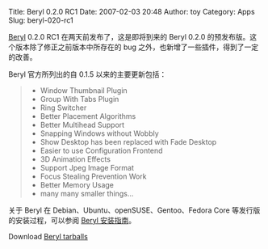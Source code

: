 Title: Beryl 0.2.0 RC1
Date: 2007-02-03 20:48
Author: toy
Category: Apps
Slug: beryl-020-rc1

[Beryl](http://www.beryl-project.org/) 0.2.0 RC1
在两天前发布了，这是即将到来的 Beryl 0.2.0
的预发布版。这个版本除了修正之前版本中所存在的 bug
之外，也新增了一些插件，得到了一定的改善。

Beryl 官方所列出的自 0.1.5 以来的主要更新包括：

> * Window Thumbnail Plugin  
>  * Group With Tabs Plugin  
>  * Ring Switcher  
>  * Better Placement Algorithms  
>  * Better Multihead Support  
>  * Snapping Windows without Wobbly  
>  * Show Desktop has been replaced with Fade Desktop  
>  * Easier to use Configuration Frontend  
>  * 3D Animation Effects  
>  * Support Jpeg Image Format  
>  * Focus Stealing Prevention Work  
>  * Better Memory Usage  
>  * many many smaller things...

关于 Beryl 在 Debian、Ubuntu、openSUSE、Gentoo、Fedora Core
等发行版的安装过程，可以参阅 [Beryl
安装指南](http://wiki.beryl-project.org/wiki/Install_Beryl)。

Download [Beryl tarballs](http://www.beryl-project.org/releases.php)
